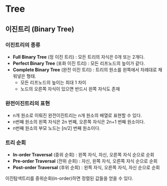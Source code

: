 # Tree

## 이진트리 (Binary Tree)

### 이진트리의 종류
- <b>Full Binary Tree</b> (정 이진 트리) : 모든 트리의 자식은 0개 또는 2개다.
- <b>Perfect Binary Tree</b> (포화 이진 트리) : 모든 리프노드의 높이가 같다.
- <b>Complete Binary Tree</b> (완전 이진 트리) : 트리의 원소를 왼쪽에서 차례대로 채워넣은 형태.
    - 모든 리프노드의 높이는 최대 1 차이
    - 노드의 오른쪽 자식이 있으면 반드시 왼쪽 자식도 존재

### 완전이진트리의 표현
- n개 원소로 이뤄진 완전이진트리는 n개 원소의 배열로 표현할 수 있다.
- n번째 원소의 왼쪽 자식은 2n 번째, 오른쪽 자식은 2n+1 번째 원소이다.
- n번째 원소의 부모 노드는 \[n/2\] 번째 원소이다.

### 트리 순회
- <b>In-order Traversal</b> (중위 순회) : 왼쪽 자식, 자신, 오른쪽 자식 순으로 순회
- <b>Pre-order Traversal</b> (전위 순회) : 자신, 왼쪽 자식, 오른쪽 자식 순으로 순회
- <b>Post-order Traversal</b> (후위 순회) : 왼쪽 자식, 오른쪽 자식, 자신 순으로 순회

이진탐색트리를 중위순회(in-order)하면 정렬된 값들을 얻을 수 있다.

